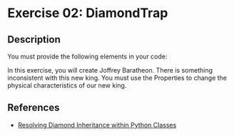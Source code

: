 # Exercise 02: DiamondTrap

## Description

You must provide the following elements in your code:

In this exercise, you will create Joffrey Baratheon.
There is something inconsistent with this new king.
You must use the Properties to change the physical characteristics of our new king.

## References

- [Resolving Diamond Inheritance within Python Classes](https://stackoverflow.com/questions/46199975/resolving-diamond-inheritance-within-python-classes)
